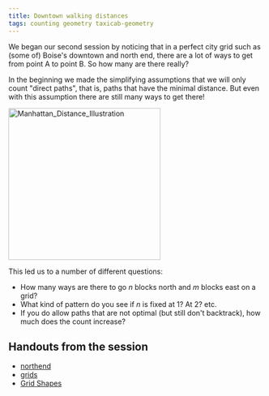```yaml
---
title: Downtown walking distances
tags: counting geometry taxicab-geometry
---
```


We began our second session by noticing that in a perfect city grid such as (some of) Boise's downtown and north end, there are a lot of ways to get from point A to point B. So how many are there really?<!--more-->

In the beginning we made the simplifying assumptions that we will only count "direct paths", that is, paths that have the minimal distance. But even with this assumption there are still many ways to get there!

<img class="aligncenter size-full wp-image-207" src="{{ site.baseurl }}/assets/Manhattan_Distance_Illustration.png" alt="Manhattan_Distance_Illustration" width="300" height="300" />

This led us to a number of different questions:

* How many ways are there to go $n$ blocks north and $m$ blocks east on a grid?</li>
* What kind of pattern do you see if $n$ is fixed at $1$? At $2$? etc.</li>
* If you do allow paths that are not optimal (but still don't backtrack), how much does the count increase?

## Handouts from the session
* <a href="{{ site.bmc-handouts-base }}/taxicab-northend.pdf">northend</a>
* <a href="{{ site.bmc-handouts-base }}/taxicab-grids.pdf">grids</a>
* <a href="{{ site.bmc-handouts-base }}/taxicab-Grid-Shapes.pdf">Grid Shapes</a>
